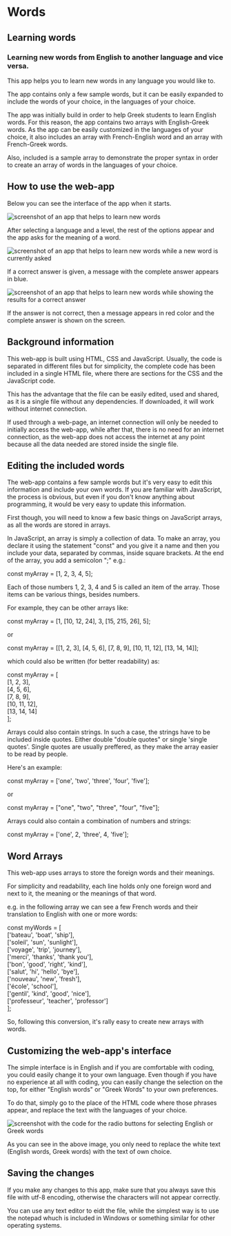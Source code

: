 # Words

## Learning words

### Learning new words from English to another language and vice versa.

This app helps you to learn new words in any language you would like to.  

The app contains only a few sample words, but it can be easily expanded to include the words of your choice, in the languages of your choice.  

The app was initially build in order to help Greek students to learn English words. For this reason, the app contains two arrays with English-Greek words. As the app can be easily customized in the languages of your choice, it also includes an array with French-English word and an array with French-Greek words.

Also, included is a sample array to demonstrate the proper syntax in order to create an array of words in the languages of your choice.

## How to use the web-app

Below you can see the interface of the app when it starts.

![screenshot of an app that helps to learn new words](imgs/screen01.PNG)

After selecting a language and a level, the rest of the options appear and the app asks for the meaning of a word.

![screenshot of an app that helps to learn new words while a new word is currently asked](imgs/screen02.PNG)

If a correct answer is given, a message with the complete answer appears in blue.

![screenshot of an app that helps to learn new words while showing the results for a correct answer](imgs/screen03.PNG)

If the answer is not correct, then a message appears in red color and the complete answer is shown on the screen.

## Background information

This web-app is built using HTML, CSS and JavaScript. Usually, the code is separated in different files but for simplicity, the complete code has been included in a single HTML file, where there are sections for the CSS and the JavaScript code.

This has the advantage that the file can be easily edited, used and shared, as it is a single file without any dependencies. If downloaded, it will work without internet connection.

If used through a web-page, an internet connection will only be needed to initially access the web-app, while after that, there is no need for an internet connection, as the web-app does not access the internet at any point because all the data needed are stored inside the single file.

## Editing the included words

The web-app contains a few sample words but it's very easy to edit this information and include your own words. If you are familiar with JavaScript, the process is obvious, but even if you don't know anything about programming, it would be very easy to update this information.  

First though, you will need to know a few basic things on JavaScript arrays, as all the words are stored in arrays.  

In JavaScript, an array is simply a collection of data. To make an array, you declare it using the statement "const" and you give it a name and then you include your data, separated by commas, inside square brackets. At the end of the array, you add a semicolon ";" e.g.:

const myArray = [1, 2, 3, 4, 5];

Each of those numbers 1, 2, 3, 4 and 5 is called an item of the array. Those items can be various things, besides numbers.  

For example, they can be other arrays like:

const myArray = [1, [10, 12, 24], 3, [15, 215, 26], 5];

or

const myArray = [[1, 2, 3], [4, 5, 6], [7, 8, 9], [10, 11, 12], [13, 14, 14]];

which could also be written (for better readability) as:

const myArray = [  
	[1, 2, 3],   
	[4, 5, 6],   
	[7, 8, 9],   
	[10, 11, 12],   
	[13, 14, 14]  
];  

Arrays could also contain strings. In such a case, the strings have to be included inside quotes. Either double "double quotes" or single 'single quotes'. Single quotes are usually preffered, as they make the array easier to be read by people.

Here's an example:

const myArray = ['one', 'two', 'three', 'four', 'five'];

or

const myArray = ["one", "two", "three", "four", "five"];  


Arrays could also contain a combination of numbers and strings:

const myArray = ['one', 2, 'three', 4, 'five'];

## Word Arrays

This web-app uses arrays to store the foreign words and their meanings.

For simplicity and readability, each line holds only one foreign word and next to it, the meaning or the meanings of that word.

e.g. in the following array we can see a few French words and their translation to English with one or more words:

const myWords = [  
	['bateau', 'boat', 'ship'],  
	['soleil', 'sun', 'sunlight'],  
	['voyage', 'trip', 'journey'],  
	['merci', 'thanks', 'thank you'],  
	['bon', 'good', 'right', 'kind'],  
	['salut', 'hi', 'hello', 'bye'],  
	['nouveau', 'new', 'fresh'],  
	['école', 'school'],  
	['gentil', 'kind', 'good', 'nice'],  
	['professeur', 'teacher', 'professor']  
];  

So, following this conversion, it's rally easy to create new arrays with words.

## Customizing the web-app's interface

The simple interface is in English and if you are comfortable with coding, you could easily change it to your own language. Even though if you have no experience at all with coding, you can easily change the selection on the top, for either "English words" or "Greek Words" to your own preferences.

To do that, simply go to the place of the HTML code where those phrases appear, and replace the text with the languages of your choice.

![screenshot with the code for the radio buttons for selecting English or Greek words](imgs/radio-buttons.PNG)

As you can see in the above image, you only need to replace the white text (English words, Greek words) with the text of own choice.

## Saving the changes

If you make any changes to this app, make sure that you always save this file with utf-8 encoding, otherwise the characters will not appear correctly.

You can use any text editor to eidt the file, while the simplest way is to use the notepad whuch is included in Windows or something similar for other operating systems.

